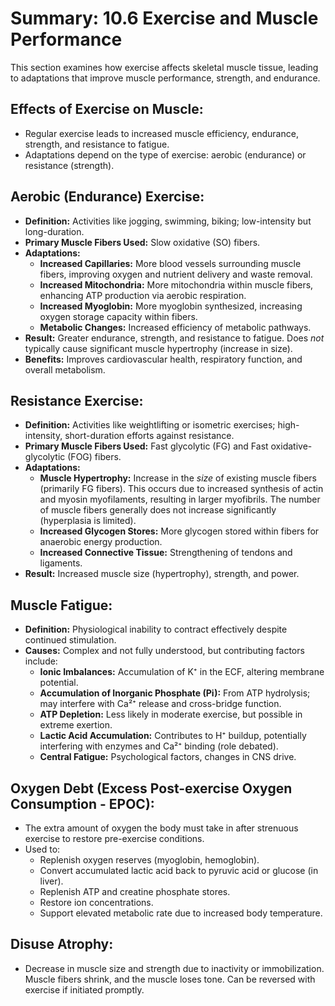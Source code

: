 # Summary: 10.6 Exercise and Muscle Performance

This section examines how exercise affects skeletal muscle tissue, leading to adaptations that improve muscle performance, strength, and endurance.

## Effects of Exercise on Muscle:

*   Regular exercise leads to increased muscle efficiency, endurance, strength, and resistance to fatigue.
*   Adaptations depend on the type of exercise: aerobic (endurance) or resistance (strength).

## Aerobic (Endurance) Exercise:

*   **Definition:** Activities like jogging, swimming, biking; low-intensity but long-duration.
*   **Primary Muscle Fibers Used:** Slow oxidative (SO) fibers.
*   **Adaptations:**
    *   **Increased Capillaries:** More blood vessels surrounding muscle fibers, improving oxygen and nutrient delivery and waste removal.
    *   **Increased Mitochondria:** More mitochondria within muscle fibers, enhancing ATP production via aerobic respiration.
    *   **Increased Myoglobin:** More myoglobin synthesized, increasing oxygen storage capacity within fibers.
    *   **Metabolic Changes:** Increased efficiency of metabolic pathways.
*   **Result:** Greater endurance, strength, and resistance to fatigue. Does *not* typically cause significant muscle hypertrophy (increase in size).
*   **Benefits:** Improves cardiovascular health, respiratory function, and overall metabolism.

## Resistance Exercise:

*   **Definition:** Activities like weightlifting or isometric exercises; high-intensity, short-duration efforts against resistance.
*   **Primary Muscle Fibers Used:** Fast glycolytic (FG) and Fast oxidative-glycolytic (FOG) fibers.
*   **Adaptations:**
    *   **Muscle Hypertrophy:** Increase in the *size* of existing muscle fibers (primarily FG fibers). This occurs due to increased synthesis of actin and myosin myofilaments, resulting in larger myofibrils. The number of muscle fibers generally does not increase significantly (hyperplasia is limited).
    *   **Increased Glycogen Stores:** More glycogen stored within fibers for anaerobic energy production.
    *   **Increased Connective Tissue:** Strengthening of tendons and ligaments.
*   **Result:** Increased muscle size (hypertrophy), strength, and power.

## Muscle Fatigue:

*   **Definition:** Physiological inability to contract effectively despite continued stimulation.
*   **Causes:** Complex and not fully understood, but contributing factors include:
    *   **Ionic Imbalances:** Accumulation of K⁺ in the ECF, altering membrane potential.
    *   **Accumulation of Inorganic Phosphate (Pi):** From ATP hydrolysis; may interfere with Ca²⁺ release and cross-bridge function.
    *   **ATP Depletion:** Less likely in moderate exercise, but possible in extreme exertion.
    *   **Lactic Acid Accumulation:** Contributes to H⁺ buildup, potentially interfering with enzymes and Ca²⁺ binding (role debated).
    *   **Central Fatigue:** Psychological factors, changes in CNS drive.

## Oxygen Debt (Excess Post-exercise Oxygen Consumption - EPOC):

*   The extra amount of oxygen the body must take in after strenuous exercise to restore pre-exercise conditions.
*   Used to:
    *   Replenish oxygen reserves (myoglobin, hemoglobin).
    *   Convert accumulated lactic acid back to pyruvic acid or glucose (in liver).
    *   Replenish ATP and creatine phosphate stores.
    *   Restore ion concentrations.
    *   Support elevated metabolic rate due to increased body temperature.

## Disuse Atrophy:

*   Decrease in muscle size and strength due to inactivity or immobilization. Muscle fibers shrink, and the muscle loses tone. Can be reversed with exercise if initiated promptly.

